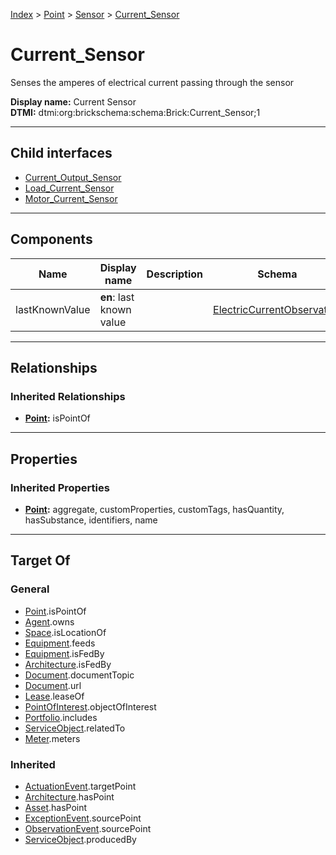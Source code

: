 [Index](../../../index.md) > [Point](../../Point.md) > [Sensor](../Sensor.md) > [Current_Sensor](#)
# Current_Sensor

Senses the amperes of electrical current passing through the sensor


**Display name:** Current Sensor<br />
**DTMI:** dtmi:org:brickschema:schema:Brick:Current_Sensor;1

---

## Child interfaces
* [Current_Output_Sensor](Current_Output_Sensor/Current_Output_Sensor.md)
* [Load_Current_Sensor](Load-.md)
* [Motor_Current_Sensor](Motor-.md)

---

## Components

|Name|Display name|Description|Schema|
|-|-|-|-|
|lastKnownValue|**en**: last known value||[ElectricCurrentObservation](../../../Event/Point-/ObservationEvent/ElectricCurrentObservation.md)|

---

## Relationships

### Inherited Relationships
* **[Point](../../Point.md):** isPointOf

---

## Properties

### Inherited Properties
* **[Point](../../Point.md):** aggregate, customProperties, customTags, hasQuantity, hasSubstance, identifiers, name

---

## Target Of
### General
* [Point](../../Point.md).isPointOf
* [Agent](../../../Agent/Agent.md).owns
* [Space](../../../Space/Space.md).isLocationOf
* [Equipment](../../../Asset/Equipment/Equipment.md).feeds
* [Equipment](../../../Asset/Equipment/Equipment.md).isFedBy
* [Architecture](../../../Space/Architecture/Architecture.md).isFedBy
* [Document](../../../Information/Document/Document.md).documentTopic
* [Document](../../../Information/Document/Document.md).url
* [Lease](../../../Event/Lease.md).leaseOf
* [PointOfInterest](../../../Information/PointOfInterest.md).objectOfInterest
* [Portfolio](../../../Collection/Portfolio.md).includes
* [ServiceObject](../../../Information/ServiceObject/ServiceObject.md).relatedTo
* [Meter](../../../Asset/Equipment/Meter/Meter.md).meters
### Inherited
* [ActuationEvent](../../../Event/Point-/ActuationEvent.md).targetPoint
* [Architecture](../../../Space/Architecture/Architecture.md).hasPoint
* [Asset](../../../Asset/Asset.md).hasPoint
* [ExceptionEvent](../../../Event/Point-/ExceptionEvent.md).sourcePoint
* [ObservationEvent](../../../Event/Point-/ObservationEvent/ObservationEvent.md).sourcePoint
* [ServiceObject](../../../Information/ServiceObject/ServiceObject.md).producedBy
